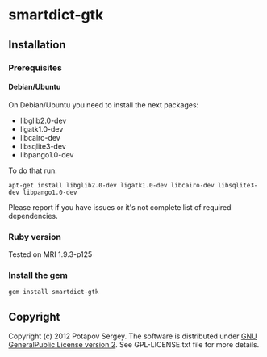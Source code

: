 # smartdict-gtk


## Installation

### Prerequisites


#### Debian/Ubuntu

On Debian/Ubuntu you need to install the next packages:

* libglib2.0-dev
* ligatk1.0-dev
* libcairo-dev
* libsqlite3-dev
* libpango1.0-dev

To do that run:

```
apt-get install libglib2.0-dev ligatk1.0-dev libcairo-dev libsqlite3-dev libpango1.0-dev
```

Please report if you have issues or it's not complete list of required dependencies.


### Ruby version

Tested on MRI 1.9.3-p125


### Install the gem

```
gem install smartdict-gtk
```



## Copyright

Copyright (c) 2012 Potapov Sergey. The software is distributed under
[GNU GeneralPublic License version 2](http://www.gnu.org/licenses/gpl-2.0.txt).
See GPL-LICENSE.txt file for more details.
